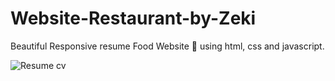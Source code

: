 # Website-Restaurant-by-Zeki

Beautiful Responsive resume Food Website 📄 using html, css and javascript. 

![Resume cv](/preview.png)
